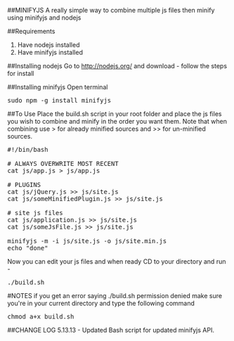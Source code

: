 ##MINIFYJS
A really simple way to combine multiple js files then minify using minifyjs and nodejs

##Requirements
1. Have nodejs installed
2. Have minifyjs installed

##Installing nodejs
Go to http://nodejs.org/ and download - follow the steps for install

##Installing minifyjs
Open terminal
<pre>
sudo npm -g install minifyjs
</pre>

##To Use
Place the build.sh script in your root folder and place the js files you wish to combine and minify in the order you want them. Note that when combining use  > for already minified sources and >> for un-minified sources.
<pre>
#!/bin/bash

# ALWAYS OVERWRITE MOST RECENT
cat js/app.js > js/app.js

# PLUGINS
cat js/jQuery.js >> js/site.js
cat js/someMinifiedPlugin.js >> js/site.js

# site js files
cat js/application.js >> js/site.js
cat js/someJsFile.js >> js/site.js

minifyjs -m -i js/site.js -o js/site.min.js
echo "done"
</pre>

Now you can edit your js files and when ready CD to your directory and run - 
<pre>
./build.sh
</pre>

#NOTES
if you get an error saying ./build.sh permission denied make sure you're in your current directory and type the following command
<pre>chmod a+x build.sh</pre>

##CHANGE LOG
5.13.13 - Updated Bash script for updated minifyjs API.
